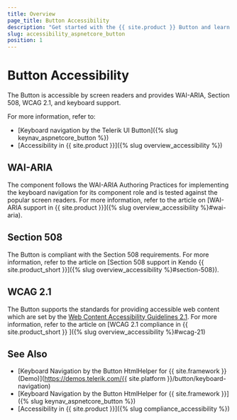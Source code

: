 ```yaml
---
title: Overview
page_title: Button Accessibility
description: "Get started with the {{ site.product }} Button and learn about its accessibility support for WAI-ARIA, Section 508, and WCAG 2.1."
slug: accessibility_aspnetcore_button
position: 1
---
```


# Button Accessibility

The Button is accessible by screen readers and provides WAI-ARIA, Section 508, WCAG 2.1, and keyboard support.

For more information, refer to:
* [Keyboard navigation by the Telerik UI Button]({% slug keynav_aspnetcore_button %})
* [Accessibility in {{ site.product }}]({% slug overview_accessibility %})

## WAI-ARIA

The component follows the WAI-ARIA Authoring Practices for implementing the keyboard navigation for its component role and is tested against the popular screen readers. For more information, refer to the article on [WAI-ARIA support in {{ site.product }}]({% slug overview_accessibility %}#wai-aria).

## Section 508

The Button is compliant with the Section 508 requirements. For more information, refer to the article on [Section 508 support in Kendo {{ site.product_short }}]({% slug overview_accessibility %}#section-508}).

## WCAG 2.1

The Button supports the standards for providing accessible web content which are set by the [Web Content Accessibility Guidelines 2.1](https://www.w3.org/TR/WCAG/). For more information, refer to the article on [WCAG 2.1 compliance in {{ site.product_short }} ]({% slug overview_accessibility %}#wcag-21)

## See Also

* [Keyboard Navigation by the Button HtmlHelper for {{ site.framework }} (Demo)](https://demos.telerik.com/{{ site.platform }}/button/keyboard-navigation)
* [Keyboard Navigation by the Button HtmlHelper for {{ site.framework }}]({% slug keynav_aspnetcore_button %})
* [Accessibility in {{ site.product }}]({% slug compliance_accessibility %})
